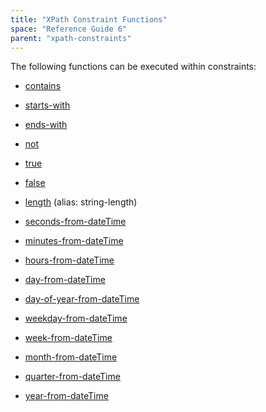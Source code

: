 ```yaml
---
title: "XPath Constraint Functions"
space: "Reference Guide 6"
parent: "xpath-constraints"
---
```



The following functions can be executed within constraints:

*   [contains](xpath-contains)
*   [starts-with](xpath-starts-with)
*   [ends-with](xpath-ends-with)
*   [not](xpath-not)
*   [true](xpath-true)
*   [false](xpath-false)
*   [length](xpath-length) (alias: string-length)

*   [seconds-from-dateTime](xpath-seconds-from-datetime)
*   [minutes-from-dateTime](xpath-minutes-from-datetime)
*   [hours-from-dateTime](xpath-hours-from-datetime)
*   [day-from-dateTime](xpath-day-from-datetime)
*   [day-of-year-from-dateTime](xpath-day-of-year-from-datetime)
*   [weekday-from-dateTime](xpath-weekday-from-datetime)
*   [week-from-dateTime](xpath-week-from-datetime)
*   [month-from-dateTime](xpath-month-from-datetime)
*   [quarter-from-dateTime](xpath-quarter-from-datetime)
*   [year-from-dateTime](xpath-year-from-datetime)
